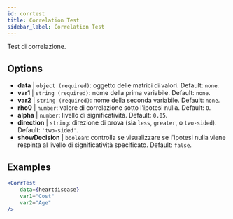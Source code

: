```yaml
---
id: corrtest
title: Correlation Test
sidebar_label: Correlation Test
---
```


Test di correlazione.

## Options

* __data__ | `object (required)`: oggetto delle matrici di valori. Default: `none`.
* __var1__ | `string (required)`: nome della prima variabile. Default: `none`.
* __var2__ | `string (required)`: nome della seconda variabile. Default: `none`.
* __rho0__ | `number`: valore di correlazione sotto l'ipotesi nulla. Default: `0`.
* __alpha__ | `number`: livello di significatività. Default: `0.05`.
* __direction__ | `string`: direzione di prova (sia `less`, `greater`, o `two-sided`). Default: `'two-sided'`.
* __showDecision__ | `boolean`: controlla se visualizzare se l'ipotesi nulla viene respinta al livello di significatività specificato. Default: `false`.


## Examples

```jsx live
<CorrTest
    data={heartdisease} 
    var1="Cost"
    var2="Age"
/>
```

